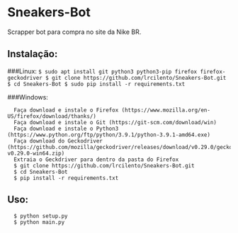 # Sneakers-Bot
Scrapper bot para compra no site da Nike BR.

## Instalação:

###Linux:
      ```
      $ sudo apt install git python3 python3-pip firefox firefox-geckodriver
      $ git clone https://github.com/lrcilento/Sneakers-Bot.git
      $ cd Sneakers-Bot
      $ sudo pip install -r requirements.txt
      ```
      
###Windows:

      Faça download e instale o Firefox (https://www.mozilla.org/en-US/firefox/download/thanks/)
      Faça download e instale o Git (https://git-scm.com/download/win)
      Faça download e instale o Python3 (https://www.python.org/ftp/python/3.9.1/python-3.9.1-amd64.exe)
      Faça download do Geckodriver (https://github.com/mozilla/geckodriver/releases/download/v0.29.0/geckodriver-v0.29.0-win64.zip)
      Extraia o Geckdriver para dentro da pasta do Firefox
      $ git clone https://github.com/lrcilento/Sneakers-Bot.git
      $ cd Sneakers-Bot
      $ pip install -r requirements.txt
      
## Uso:

      $ python setup.py
      $ python main.py
